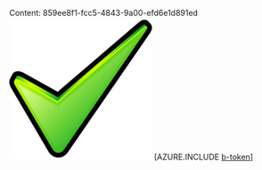 Content: 859ee8f1-fcc5-4843-9a00-efd6e1d891ed![image](b0a59107-4f01-4e5f-8067-a3620d842bc0.png)
[AZURE.INCLUDE [b-token](0ae4c12c-fa45-495a-87ca-f42cb0c85bce.md)]
